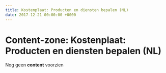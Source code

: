 ```yaml
---
title: Kostenplaat: Producten en diensten bepalen (NL)
date: 2017-12-21 00:00:00 +0000
---
```

# Content-zone: Kostenplaat: Producten en diensten bepalen (NL)

Nog geen **content** voorzien